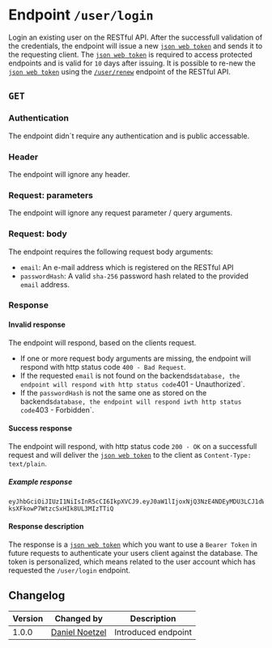 # Endpoint `/user/login`
Login an existing user on the RESTful API. After the successfull validation of the credentials, the endpoint will issue a new [`json web token`](../../data/jwt.md) and
sends it to the requesting client. The [`json web token`](../../data/jwt.md) is required to access protected endpoints and is valid for `10` days after issuing. It is possible to re-new the [`json web token`](../../data/jwt.md) using the [`/user/renew`](renew.md) endpoint of the RESTful API.

## `GET`

### Authentication
The endpoint didn´t require any authentication and is public accessable.

### Header
The endpoint will ignore any header.

### Request: parameters
The endpoint will ignore any request parameter / query arguments.

### Request: body
The endpoint requires the following request body arguments:
- `email`: An e-mail address which is registered on the RESTful API
- `passwordHash`: A valid `sha-256` password hash related to the provided `email` address.

### Response

#### Invalid response
The endpoint will respond, based on the clients request.
- If one or more request body arguments are missing, the endpoint will respond with http status code `400 - Bad Request`.
- If the requested `email` is not found on the backends` database, the endpoint will respond with http status code `401 - Unauthorized`.
- If the `passwordHash` is not the same one as stored on the backends` database, the endpoint will respond iwth http status code `403 - Forbidden`.

#### Success response
The endpoint will respond, with http status code `200 - OK` on a successfull request and will deliver the [`json web token`](../../data/jwt.md) to the client as `Content-Type: text/plain`.

##### Example response
```
eyJhbGciOiJIUzI1NiIsInR5cCI6IkpXVCJ9.eyJ0aW1lIjoxNjQ3NzE4NDEyMDU3LCJ1dWlkIjoiNjIzNjJiNTllNmZiYjhiNjc1Mjg0ZmU4IiwidXNlckdyb3VwIjoxLCJpYXQiOjE2NDc3MTg0MTJ9.q35gNyNh7DjMJ-ksXFkowP7WtzcSxHIk8UL3MIzTTiQ
```

#### Response description
The response is a [`json web token`](../../data/jwt.md) which you want to use a `Bearer Token` in future requests to authenticate your users client against the database. The token is personalized, which means related to the user account which has requested the `/user/login` endpoint.

## Changelog
| Version | Changed by | Description |
|-------------|-------------|----|
| 1.0.0 | [Daniel Noetzel](mailto:daniel.noetzel@gmail.com) | Introduced endpoint |